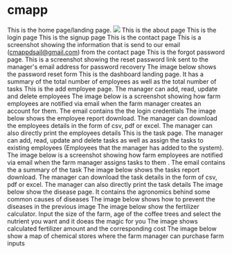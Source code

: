 # cmapp

This is the home page/landing page. <img  src = "images/read_me/login">
This is the about page
This is the login page
This is the signup page
This is the contact page
This is a screenshot showing the information that is send to our email (cmappdsail@gmail.com) from the contact page
This is the forgot password page. 
This is a screenshot showing the reset password link sent to the manager's email address for password recovery
The image below shows the password reset form
This is the dashboard landing page. It has a summary of the total number of employees as well as the total number of tasks
This is the add employee page. The manager can add, read, update and delete employees
The image below is a screenshot showing how farm employees are notified via email when the farm manager creates an account for them. The email contains the the login credentials
The image below shows the employee report download. The manager can download the employees details in the form of csv, pdf or excel. The manager can also directly print the employees details
This is the task page. The manager can add, read, update and delete tasks as well as assign the tasks to existing employees (Employees that the manager has added to the system). 
The image below is a screenshot showing how farm employees are notified via email when the farm manager assigns tasks to them . The email contains the a summary of the task
The image below shows the tasks report download. The manager can download the task details in the form of csv, pdf or excel. The manager can also directly print the task details
The image below show the disease page. It contains the agronomics behind some common causes of diseases
The image below shows how to prevent the diseases in the previous image
The image below show the fertilizer calculator. Input the size of the farm, age of the coffee trees and select the nutrient you want and it doeas the magic for you
The image shows calculated fertilizer amount and the corresponding cost
The image below show a map of chemical stores where the farm manager can purchase farm inputs
